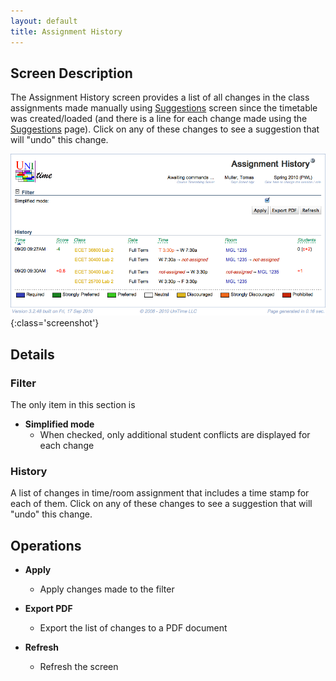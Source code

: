 ```yaml
---
layout: default
title: Assignment History
---
```



## Screen Description

The Assignment History screen provides a list of all changes in the class assignments made manually using [Suggestions](suggestions) screen since the timetable was created/loaded (and there is a line for each change made using the [Suggestions](suggestions) page). Click on any of these changes to see a suggestion that will "undo" this change.

![Assignment History](images/assignment-history-1.png){:class='screenshot'}

## Details

### Filter


The only item in this section is

* **Simplified mode**
	* When checked, only additional student conflicts are displayed for each change

### History

A list of changes in time/room assignment that includes a time stamp for each of them. Click on any of these changes to see a suggestion that will "undo" this change.

## Operations

* **Apply**
	* Apply changes made to the filter

* **Export PDF**
	* Export the list of changes to a PDF document

* **Refresh**
	* Refresh the screen

